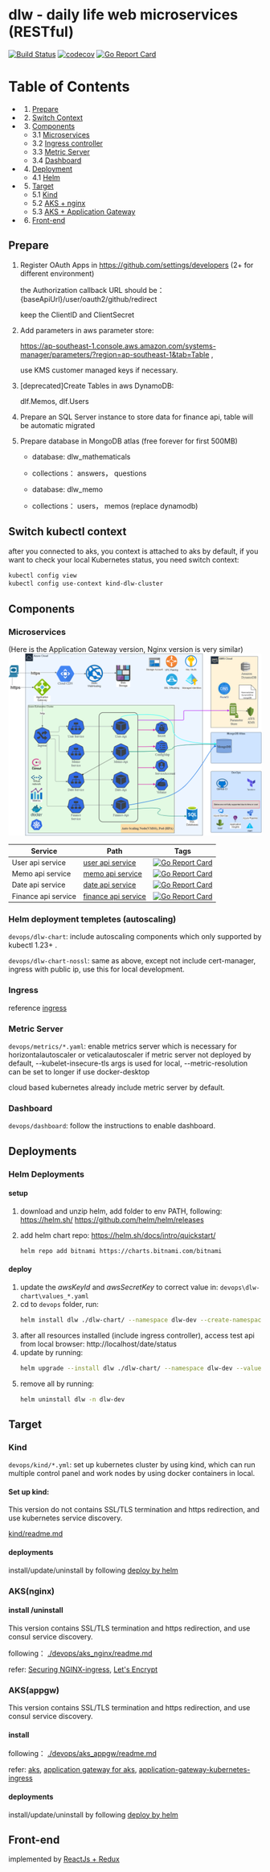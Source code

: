 # dlw - daily life web microservices (RESTful)

[![Build Status](https://github.com/FelixAnna/web-service-dlw/workflows/Run%20Tests/badge.svg?branch=master)](https://github.com/FelixAnna/web-service-dlw/actions?query=branch%3Amaster)
[![codecov](https://codecov.io/gh/FelixAnna/web-service-dlw/branch/master/graph/badge.svg)](https://codecov.io/gh/FelixAnna/web-service-dlw)
[![Go Report Card](https://goreportcard.com/badge/github.com/FelixAnna/web-service-dlw/src/common)](https://goreportcard.com/report/github.com/FelixAnna/web-service-dlw/src/common)

# Table of Contents

- 1. [Prepare](#prepare)
- 2. [Switch Context](#switch-kubectl-context)

- 3. [Components](#components)
    - 3.1 [Microservices](#microservices)
    - 3.2 [Ingress controller](#ingress)
    - 3.3 [Metric Server](#metric-server)
    - 3.4 [Dashboard](#dashboard)

- 4. [Deployment](#deployments)
    - 4.1 [Helm](#helm-deployments)

- 5. [Target](#target)
    - 5.1 [Kind](#kind)
    - 5.2 [AKS + nginx](#aksnginx)
	- 5.3 [AKS + Application Gateway](#aksappgw)
    
- 6. [Front-end](#front-end)

## Prepare 
1. Register OAuth Apps in https://github.com/settings/developers (2+ for different environment)
   
   the Authorization callback URL should be： {baseApiUrl}/user/oauth2/github/redirect
   
   keep the ClientID and ClientSecret

2. Add parameters in aws parameter store: 
   
   https://ap-southeast-1.console.aws.amazon.com/systems-manager/parameters/?region=ap-southeast-1&tab=Table , 
   
   use KMS customer managed keys if necessary.

3. [deprecated]Create Tables in aws DynamoDB:

   dlf.Memos, dlf.Users
   
4. Prepare an SQL Server instance to store data for finance api, table will be automatic migrated

5. Prepare database in MongoDB atlas (free forever for first 500MB)
	
	* database: dlw_mathematicals
	* collections： answers， questions

	* database: dlw_memo
	* collections： users， memos (replace dynamodb)

## Switch kubectl context

after you connected to aks, you context is attached to aks by default, if you want to check your local Kubernetes status, you need switch context:

```bash
kubectl config view
kubectl config use-context kind-dlw-cluster
```

## Components
### Microservices 
(Here is the Application Gateway version, Nginx version is very similar)
![architecture overview](docs/architecture_dlw.png)

Service | Path | Tags
--- | --- | ---
User api service | [user api service](/src/user-api/readme.md) | [![Go Report Card](https://goreportcard.com/badge/github.com/FelixAnna/web-service-dlw/src/user-api)](https://goreportcard.com/report/github.com/FelixAnna/web-service-dlw/src/user-api)
Memo api service | [memo api service](/src/memo-api/readme.md) | [![Go Report Card](https://goreportcard.com/badge/github.com/FelixAnna/web-service-dlw/src/memo-api)](https://goreportcard.com/report/github.com/FelixAnna/web-service-dlw/src/memo-api)
Date api service | [date api service](/src/date-api/readme.md) | [![Go Report Card](https://goreportcard.com/badge/github.com/FelixAnna/web-service-dlw/src/date-api)](https://goreportcard.com/report/github.com/FelixAnna/web-service-dlw/src/date-api)
Finance api service | [finance api service](/src/finance-api/readme.md) | [![Go Report Card](https://goreportcard.com/badge/github.com/FelixAnna/web-service-dlw/src/finance-api)](https://goreportcard.com/report/github.com/FelixAnna/web-service-dlw/src/finance-api)

### Helm deployment templetes (autoscaling)

`devops/dlw-chart`: include autoscaling components which only supported by kubectl 1.23+ .

`devops/dlw-chart-nossl`: same as above, except not include cert-manager, ingress with public ip, use this for local development.
### Ingress
reference [ingress](./devops/ingress/readme.md)


### Metric Server
`devops/metrics/*.yaml`: enable metrics server which is necessary for horizontalautoscaler or veticalautoscaler if metric server not deployed by default, --kubelet-insecure-tls args is used for local, --metric-resolution can be set to longer if use docker-desktop

cloud based kubernetes already include metric server by default.

### Dashboard
`devops/dashboard`: follow the instructions to enable dashboard.

## Deployments
### Helm Deployments

#### setup
1. download and unzip helm, add folder to env PATH, following: https://helm.sh/   https://github.com/helm/helm/releases

2. add helm chart repo: https://helm.sh/docs/intro/quickstart/
	```bash
	helm repo add bitnami https://charts.bitnami.com/bitnami
	```
#### deploy
1. update the *awsKeyId* and *awsSecretKey* to correct value in: `devops\dlw-chart\values_*.yaml`
2. cd to `devops` folder, run:
	```bash
	helm install dlw ./dlw-chart/ --namespace dlw-dev --create-namespace  --values ./dlw-chart/values_*.yaml
	```
3. after all resources installed (include ingress controller), access test api from local browser: http://localhost/date/status
4. update by running:
	```bash
	helm upgrade --install dlw ./dlw-chart/ --namespace dlw-dev --values ./dlw-chart/values_*.yaml
	```
5. remove all by running:
	```bash
	helm uninstall dlw -n dlw-dev
	```

## Target

### Kind
`devops/kind/*.yml`: set up kubernetes cluster by using kind, which can run multiple control panel and work nodes by using docker containers in local.

#### Set up kind: 
This version do not contains SSL/TLS termination and https redirection, and use kubernetes service discovery.

[kind/readme.md](devops/kind/readme.md)

#### deployments
install/update/uninstall by following [deploy by helm](#helm-deployments)

### AKS(nginx)
#### install /uninstall

This version contains SSL/TLS termination and https redirection, and use consul service discovery.

following： [./devops/aks_nginx/readme.md](./devops/aks_nginx/readme.md)

refer: [Securing NGINX-ingress](https://cert-manager.io/v0.14-docs/tutorials/acme/ingress/), [Let's Encrypt](https://letsencrypt.org/)

### AKS(appgw)

This version contains SSL/TLS termination and https redirection, and use consul service discovery.

#### install
following： [./devops/aks_appgw/readme.md](./devops/aks_appgw/readme.md)

 refer: [aks](https://docs.microsoft.com/en-us/cli/azure/aks?view=azure-cli-latest#az-aks-create), [application gateway for aks](https://docs.microsoft.com/en-us/azure/application-gateway/tutorial-ingress-controller-add-on-existing#code-try-2),
 [application-gateway-kubernetes-ingress](https://azure.github.io/application-gateway-kubernetes-ingress)

#### deployments
install/update/uninstall by following [deploy by helm](#helm-deployments)

## Front-end
implemented by [ReactJs + Redux](https://github.com/FelixAnna/keep-hands-on/tree/master/important/dlw-app)
